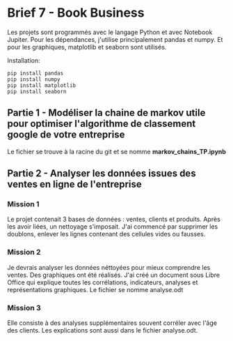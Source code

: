 # Brief 7 - Book Business

Les projets sont programmés avec le langage Python et avec Notebook Jupiter.
Pour les dépendances, j'utilise principalement pandas et numpy. Et pour les graphiques, matplotlib et seaborn sont utilisés.

Installation:
```
pip install pandas
pip install numpy
pip install matplotlib
pip install seaborn
```

## Partie 1 - Modéliser la chaine de markov utile pour optimiser l'algorithme de classement google de votre entreprise

Le fichier se trouve à la racine du git et se nomme **markov_chains_TP.ipynb**  

  
## Partie 2 - Analyser les données issues des ventes en ligne de l'entreprise

### Mission 1
Le projet contenait 3 bases de données : ventes, clients et produits. Après les avoir liées, un nettoyage s'imposait.
J'ai commencé par supprimer les doublons, enlever les lignes contenant des cellules vides ou fausses.

### Mission 2
Je devrais analyser les données néttoyées pour mieux comprendre les ventes.
Des graphiques ont été réalisés. J'ai créé un document sous Libre Office qui explique toutes les corrélations, indicateurs, analyses et représentations graphiques.
Le fichier se nomme analyse.odt

### Mission 3
Elle consiste à des analyses supplémentaires souvent corréler avec l'âge des clients. Les explications sont aussi dans le fichier analyse.odt.
